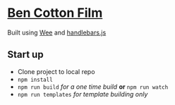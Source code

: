 # [Ben Cotton Film](https://www.bencottonfilm.com)

Built using [Wee](https://www.weepower.com) and [handlebars.js](https://handlebarsjs.com/)

## Start up
- Clone project to local repo
- `npm install`
- `npm run build` *for a one time build* **or** `npm run watch` 
- `npm run templates` *for template building only*
